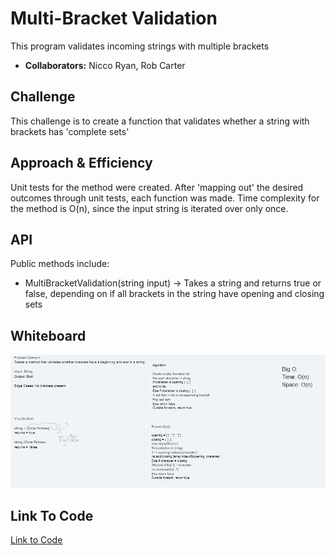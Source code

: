 # Multi-Bracket Validation
This program validates incoming strings with multiple brackets

- **Collaborators:** Nicco Ryan, Rob Carter

## Challenge
This challenge is to create a function that validates whether a string with brackets has 'complete sets'

## Approach & Efficiency
Unit tests for the method were created. After 'mapping out' the desired outcomes through unit tests, each function was made. Time complexity for the method is O(n), since the input string is iterated over only once.

## API
Public methods include:

* MultiBracketValidation(string input) -> Takes a string and returns true or false, depending on if all brackets in the string have opening and closing sets

## Whiteboard
![Whiteboard for MultiBracketValidation](../../assets/WB-multi-bracket-validation.png)

## Link To Code
[Link to Code](./MultiBracketValidation/)
